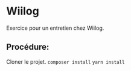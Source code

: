 # Wiilog

Exercice pour un entretien chez Wiilog.

## Procédure:

Cloner le projet.
``` composer install ```
``` yarn install ```
